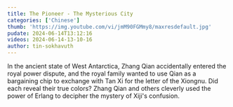 ```yaml
---
title: The Pioneer - The Mysterious City
categories: ['Chinese']
thumb: 'https://img.youtube.com/vi/jmM90FGMmy8/maxresdefault.jpg'
pudate: 2024-06-14T13:12:16
videos: 2024-06-14-13-10-16
author: tin-sokhavuth
---
```

In the ancient state of West Antarctica, Zhang Qian accidentally entered the royal power dispute, and the royal family wanted to use Qian as a bargaining chip to exchange with Tan Xi for the letter of the Xiongnu. Did each reveal their true colors? Zhang Qian and others cleverly used the power of Erlang to decipher the mystery of Xiji's confusion.